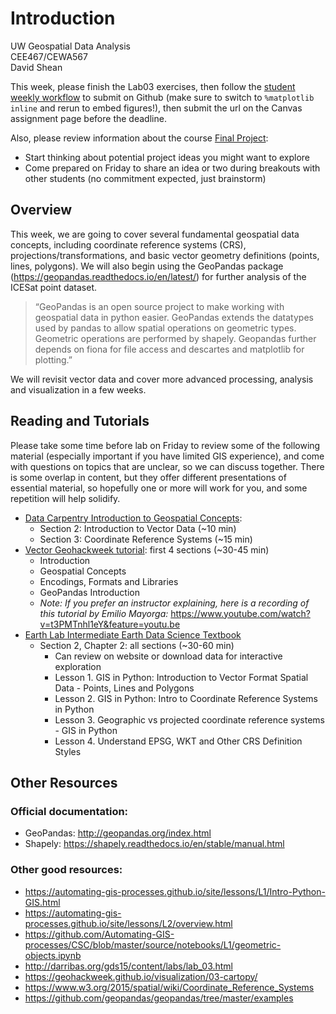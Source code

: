 # Introduction

UW Geospatial Data Analysis  
CEE467/CEWA567  
David Shean  

This week, please finish the Lab03 exercises, then follow the [student weekly workflow](../../resources/students/student_weekly_workflow.md) to submit on Github (make sure to switch to `%matplotlib inline` and rerun to embed figures!), then submit the url on the Canvas assignment page before the deadline.

Also, please review information about the course [Final Project](../../resources/project/README.md):  
* Start thinking about potential project ideas you might want to explore
* Come prepared on Friday to share an idea or two during breakouts with other students (no commitment expected, just brainstorm)

## Overview
This week, we are going to cover several fundamental geospatial data concepts, including coordinate reference systems (CRS), projections/transformations, and basic vector geometry definitions (points, lines, polygons). We will also begin using the GeoPandas package (https://geopandas.readthedocs.io/en/latest/) for further analysis of the ICESat point dataset.

>“GeoPandas is an open source project to make working with geospatial data in python easier. GeoPandas extends the datatypes used by pandas to allow spatial operations on geometric types. Geometric operations are performed by shapely. Geopandas further depends on fiona for file access and descartes and matplotlib for plotting.”

We will revisit vector data and cover more advanced processing, analysis and visualization in a few weeks.

## Reading and Tutorials
Please take some time before lab on Friday to review some of the following material (especially important if you have limited GIS experience), and come with questions on topics that are unclear, so we can discuss together. There is some overlap in content, but they offer different presentations of essential material, so hopefully one or more will work for you, and some repetition will help solidify.

* [Data Carpentry Introduction to Geospatial Concepts](https://datacarpentry.org/organization-geospatial/):
    * Section 2: Introduction to Vector Data (~10 min)
    * Section 3: Coordinate Reference Systems (~15 min)
* [Vector Geohackweek tutorial](https://geohackweek.github.io/vector/): first 4 sections (~30-45 min)
    * Introduction
    * Geospatial Concepts
    * Encodings, Formats and Libraries
    * GeoPandas Introduction
    * *Note: If you prefer an instructor explaining, here is a recording of this tutorial by Emilio Mayorga:* https://www.youtube.com/watch?v=t3PMTnhl1eY&feature=youtu.be
* [Earth Lab Intermediate Earth Data Science Textbook](https://www.earthdatascience.org/courses/use-data-open-source-python/intro-vector-data-python/spatial-data-vector-shapefiles/intro-to-coordinate-reference-systems-python/)
    * Section 2, Chapter 2: all sections (~30-60 min)
        * Can review on website or download data for interactive exploration
        * Lesson 1. GIS in Python: Introduction to Vector Format Spatial Data - Points, Lines and Polygons
        * Lesson 2. GIS in Python: Intro to Coordinate Reference Systems in Python
        * Lesson 3. Geographic vs projected coordinate reference systems - GIS in Python
        * Lesson 4. Understand EPSG, WKT and Other CRS Definition Styles

## Other Resources

### Official documentation:
* GeoPandas: http://geopandas.org/index.html
* Shapely: https://shapely.readthedocs.io/en/stable/manual.html

### Other good resources:
* https://automating-gis-processes.github.io/site/lessons/L1/Intro-Python-GIS.html
* https://automating-gis-processes.github.io/site/lessons/L2/overview.html
* https://github.com/Automating-GIS-processes/CSC/blob/master/source/notebooks/L1/geometric-objects.ipynb
* http://darribas.org/gds15/content/labs/lab_03.html
* https://geohackweek.github.io/visualization/03-cartopy/
* https://www.w3.org/2015/spatial/wiki/Coordinate_Reference_Systems
* https://github.com/geopandas/geopandas/tree/master/examples
